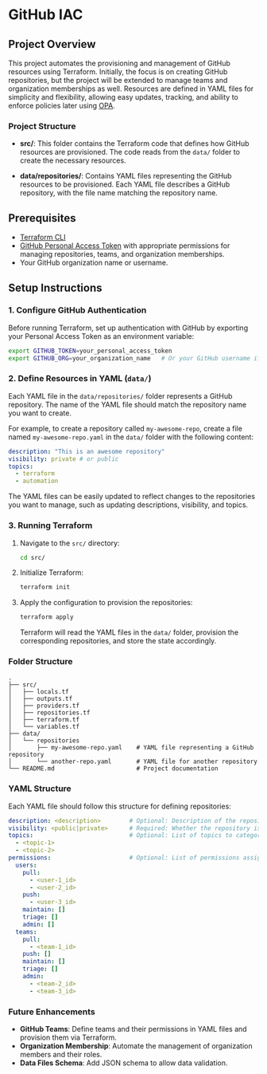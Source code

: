 # GitHub IAC

## Project Overview

This project automates the provisioning and management of GitHub resources using Terraform. Initially, the focus is on creating GitHub repositories, but the project will be extended to manage teams and organization memberships as well. Resources are defined in YAML files for simplicity and flexibility, allowing easy updates, tracking, and ability to enforce policies later using [OPA](https://www.openpolicyagent.org/docs/latest/terraform/).

### Project Structure

- **src/**: This folder contains the Terraform code that defines how GitHub resources are provisioned. The code reads from the `data/` folder to create the necessary resources.
  
- **data/repositories/**: Contains YAML files representing the GitHub resources to be provisioned. Each YAML file describes a GitHub repository, with the file name matching the repository name.

## Prerequisites

- [Terraform CLI](https://www.terraform.io/downloads.html)
- [GitHub Personal Access Token](https://docs.github.com/en/authentication/keeping-your-account-and-data-secure/creating-a-personal-access-token) with appropriate permissions for managing repositories, teams, and organization memberships.
- Your GitHub organization name or username.

## Setup Instructions

### 1. Configure GitHub Authentication

Before running Terraform, set up authentication with GitHub by exporting your Personal Access Token as an environment variable:

```bash
export GITHUB_TOKEN=your_personal_access_token
export GITHUB_ORG=your_organization_name   # Or your GitHub username if you're not using an org
```

### 2. Define Resources in YAML (`data/`)

Each YAML file in the `data/repositories/` folder represents a GitHub repository. The name of the YAML file should match the repository name you want to create.

For example, to create a repository called `my-awesome-repo`, create a file named `my-awesome-repo.yaml` in the `data/` folder with the following content:

```yaml
description: "This is an awesome repository"
visibility: private # or public
topics:
  - terraform
  - automation
```

The YAML files can be easily updated to reflect changes to the repositories you want to manage, such as updating descriptions, visibility, and topics.

### 3. Running Terraform

1. Navigate to the `src/` directory:
   ```bash
   cd src/
   ```

2. Initialize Terraform:
   ```bash
   terraform init
   ```

3. Apply the configuration to provision the repositories:
   ```bash
   terraform apply
   ```

   Terraform will read the YAML files in the `data/` folder, provision the corresponding repositories, and store the state accordingly.

### Folder Structure

```
.
├── src/
│   ├── locals.tf
│   ├── outputs.tf
│   ├── providers.tf
│   ├── repositories.tf
│   ├── terraform.tf
│   └── variables.tf
├── data/
│   └── repositories
│       ├── my-awesome-repo.yaml    # YAML file representing a GitHub repository
│       └── another-repo.yaml       # YAML file for another repository
└── README.md                       # Project documentation
```

### YAML Structure

Each YAML file should follow this structure for defining repositories:

```yaml
description: <description>        # Optional: Description of the repository
visibility: <public|private>      # Required: Whether the repository is private or public
topics:                           # Optional: List of topics to categorize the repository
  - <topic-1>
  - <topic-2>
permissions:                      # Optional: List of permissions assigned to users and teams
  users:
    pull: 
      - <user-1_id>
      - <user-2_id>
    push:
      - <user-3_id>
    maintain: []
    triage: []
    admin: []
  teams:
    pull:
      - <team-1_id>
    push: []
    maintain: []
    triage: []
    admin:
      - <team-2_id>
      - <team-3_id>
```

### Future Enhancements

- **GitHub Teams**: Define teams and their permissions in YAML files and provision them via Terraform.
- **Organization Membership**: Automate the management of organization members and their roles.
- **Data Files Schema**: Add JSON schema to allow data validation.
